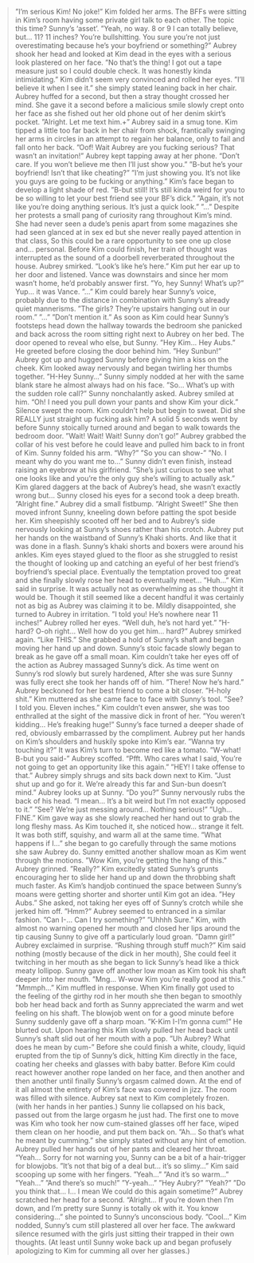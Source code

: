 >”I’m serious Kim! No joke!”
>Kim folded her arms.
>The BFFs were sitting in Kim’s room having some private girl talk to each other.
>The topic this time? Sunny’s ‘asset’.
>”Yeah, no way. 8 or 9 I can totally believe, but… 11? 11 inches? You’re bullshitting. You sure you’re not just overestimating because he’s your boyfriend or something?”
>Aubrey shook her head and looked at Kim dead in the eyes with a serious look plastered on her face.
>”No that’s the thing! I got out a tape measure just so I could double check. It was honestly kinda intimidating.”
>Kim didn’t seem very convinced and rolled her eyes.
>”I’ll believe it when I see it.” she simply stated leaning back in her chair.
>Aubrey huffed for a second, but then a stray thought crossed her mind. She gave it a second before a malicious smile slowly crept onto her face as she fished out her old phone out of her denim skirt’s pocket.
>”Alright. Let me text him.+” Aubrey said in a smug tone.
>Kim tipped a little too far back in her chair from shock, frantically swinging her arms in circles in an attempt to regain her balance, only to fail and fall onto her back.
>”Oof! Wait Aubrey are you fucking serious? That wasn’t an invitation!”
>Aubrey kept tapping away at her phone. “Don’t care. If you won’t believe me then I’ll just show you.”
>”B-but he’s your boyfriend! Isn’t that like cheating?”
>”I’m just showing you. It’s not like you guys are going to be fucking or anything.”
>Kim’s face began to develop a light shade of red.
>”B-but still! It’s still kinda weird for you to be so willing to let your best friend see your BF’s dick.”
>”Again, it’s not like you’re doing anything serious. It’s just a quick look.”
>”…” Despite her protests a small pang of curiosity rang throughout Kim’s mind. She had never seen a dude’s penis apart from some magazines she had seen glanced at in sex ed but she never really payed attention in that class, So this could be a rare opportunity to see one up close and… personal.
>Before Kim could finish, her train of thought was interrupted as the sound of a doorbell reverberated throughout the house.
>Aubrey smirked. “Look’s like he’s here.”
>Kim put her ear up to her door and listened. Vance was downstairs and since her mom wasn’t home, he’d probably answer first.
>”Yo, hey Sunny! What’s up?” Yup… it was Vance.
>”…” Kim could barely hear Sunny’s voice, probably due to the distance in combination with Sunny’s already quiet mannerisms.
>”The girls? They’re upstairs hanging out in our room.”
>”…”
>”Don’t mention it.”
>As soon as Kim could hear Sunny’s footsteps head down the hallway towards the bedroom she panicked and back across the room sitting right next to Aubrey on her bed.
>The door opened to reveal who else, but Sunny.
>”Hey Kim… Hey Aubs.” He greeted before closing the door behind him.
>”Hey Sunbun!” Aubrey got up and hugged Sunny before giving him a kiss on the cheek.
>Kim looked away nervously and began twirling her thumbs together.
>”H-Hey Sunny…”
>Sunny simply nodded at her with the same blank stare he almost always had on his face.
>”So… What’s up with the sudden role call?” Sunny nonchalantly asked.
>Aubrey smiled at him. “Oh! I need you pull down your pants and show Kim your dick.”
>Silence swept the room. Kim couldn’t help but begin to sweat.
>Did she REALLY just straight up fucking ask him?
>A solid 5 seconds went by before Sunny stoically turned around and began to walk towards the bedroom door.
>”Wait! Wait! Wait! Sunny don’t go!” Aubrey grabbed the collar of his vest before he could leave and pulled him back to in front of Kim.
>Sunny folded his arm. “Why?”
>”So you can show-”
>”No. I meant why do you want me to…” Sunny didn’t even finish, instead raising an eyebrow at his girlfriend.
>”She’s just curious to see what one looks like and you’re the only guy she’s willing to actually ask.”
>Kim glared daggers at the back of Aubrey’s head, she wasn’t exactly wrong but…
>Sunny closed his eyes for a second took a deep breath.
>”Alright fine.”
>Aubrey did a small fistbump. “Alright Sweet!” She then moved infront Sunny, kneeling down before patting the spot beside her.
>Kim sheepishly scooted off her bed and to Aubrey’s side nervously looking at Sunny’s shoes rather than his crotch.
>Aubrey put her hands on the waistband of Sunny’s Khaki shorts.
>And like that it was done in a flash. Sunny’s khaki shorts and boxers were around his ankles.
>Kim eyes stayed glued to the floor as she struggled to resist the thought of looking up and catching an eyeful of her best friend’s boyfriend’s special place.
>Eventually the temptation proved too great and she finally slowly rose her head to eventually meet…
>”Huh…” Kim said in surprise.
>It was actually not as overwhelming as she thought it would be. Though it still seemed like a decent handful it was certainly not as big as Aubrey was claiming it to be.
>Mildly disappointed, she turned to Aubrey in irritation.
>”I told you! He’s nowhere near 11 inches!”
>Aubrey rolled her eyes. “Well duh, he’s not hard yet.”
>”H-hard? O-oh right… Well how do you get him… hard?”
>Aubrey smirked again. “Like THIS.”
>She grabbed a hold of Sunny’s shaft and began moving her hand up and down.
>Sunny’s stoic facade slowly began to break as he gave off a small moan.
>Kim couldn’t take her eyes off of the action as Aubrey massaged Sunny’s dick.
>As time went on Sunny’s rod slowly but surely hardened, After she was sure Sunny was fully erect she took her hands off of him.
>”There! Now he’s hard.” Aubrey beckoned for her best friend to come a bit closer.
>”H-holy shit.” Kim muttered as she came face to face with Sunny’s tool.
>”See? I told you. Eleven inches.”
>Kim couldn’t even answer, she was too enthralled at the sight of the massive dick in front of her.
>”You weren’t kidding… He’s freaking huge!”
>Sunny’s face turned a deeper shade of red, obviously embarrassed by the compliment.
>Aubrey put her hands on Kim’s shoulders and huskily spoke into Kim’s ear.
>”Wanna try touching it?”
>It was Kim’s turn to become red like a tomato.
>”W-what! B-but you said-”
>Aubrey scoffed. “Pfft. Who cares what I said, You’re not going to get an opportunity like this again.”
>”HEY! I take offense to that.”
>Aubrey simply shrugs and sits back down next to Kim.
>”Just shut up and go for it. We’re already this far and Sun-bun doesn’t mind.” Aubrey looks up at Sunny. “Do you?”
>Sunny nervously rubs the back of his head. “I mean… It’s a bit weird but I’m not exactly opposed to it.”
>”See? We’re just messing around… Nothing serious!”
>”Ugh… FINE.” Kim gave way as she slowly reached her hand out to grab the long fleshy mass.
>As Kim touched it, she noticed how… strange it felt. It was both stiff, squishy, and warm all at the same time.
>”What happens if I…” she began to go carefully through the same motions she saw Aubrey do.
>Sunny emitted another shallow moan as Kim went through the motions.
>”Wow Kim, you’re getting the hang of this.” Aubrey grinned.
>”Really?” Kim excitedly stated Sunny’s grunts encouraging her to slide her hand up and down the throbbing shaft much faster.
>As Kim’s handjob continued the space between Sunny’s moans were getting shorter and shorter until Kim got an idea.
>”Hey Aubs.” She asked, not taking her eyes off of Sunny’s crotch while she jerked him off.
>”Hmm?” Aubrey seemed to entranced in a similar fashion.
>”Can I-… Can I try something?”
>”Uhhhh Sure.”
>Kim, with almost no warning opened her mouth and closed her lips around the tip causing Sunny to give off a particularly loud groan.
>”Damn girl!” Aubrey exclaimed in surprise. “Rushing through stuff much?”
>Kim said nothing (mostly because of the dick in her mouth), She could feel it twitching in her mouth as she began to lick Sunny’s head like a thick meaty lollipop.
>Sunny gave off another low moan as Kim took his shaft deeper into her mouth.
>”Mng… W-wow Kim you’re really good at this.”
>”Mmmph…” Kim muffled in response.
>When Kim finally got used to the feeling of the girthy rod in her mouth she then began to smoothly bob her head back and forth as Sunny appreciated the warm and wet feeling on his shaft.
>The blowjob went on for a good minute before Sunny suddenly gave off a sharp moan.
>”K-Kim I-I’m gonna cum!” He blurted out.
>Upon hearing this Kim slowly pulled her head back until Sunny’s shaft slid out of her mouth with a pop.
>”Uh Aubrey? What does he mean by cum-” Before she could finish a white, cloudy, liquid erupted from the tip of Sunny’s dick, hitting Kim directly in the face, coating her cheeks and glasses with baby batter.
>Before Kim could react however another rope landed on her face, and then another and then another until finally Sunny’s orgasm calmed down.
>At the end of it all almost the entirety of Kim’s face was covered in jizz.
>The room was filled with silence.
>Aubrey sat next to Kim completely frozen. (with her hands in her panties.)
>Sunny lie collapsed on his back, passed out from the large orgasm he just had.
>The first one to move was Kim who took her now cum-stained glasses off her face, wiped them clean on her hoodie, and put them back on.
>”Ah… So that’s what he meant by cumming.” she simply stated without any hint of emotion.
>Aubrey pulled her hands out of her pants and cleared her throat. “Yeah… Sorry for not warning you, Sunny can be a bit of a hair-trigger for blowjobs.
>”It’s not that big of a deal but… it’s so slimy…” Kim said scooping up some with her fingers.
>”Yeah…”
>”And it’s so warm...”
>”Yeah…”
>”And there’s so much!”
>”Y-yeah…”
>”Hey Aubry?”
>”Yeah?”
>”Do you think that… I... I mean We could do this again sometime?”
>Aubrey scratched her head for a second. “Alright… If you’re down then I’m down, and I’m pretty sure Sunny is totally ok with it. You know considering…” she pointed to Sunny’s unconscious body.
>”Cool…” Kim nodded, Sunny’s cum still plastered all over her face.
>The awkward silence resumed with the girls just sitting their trapped in their own thoughts.
>(At least until Sunny woke back up and began profusely apologizing to Kim for cumming all over her glasses.)